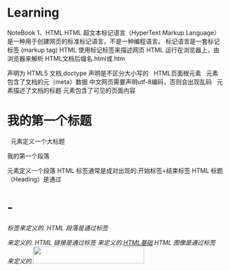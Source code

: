 # Learning
NoteBook
1、HTML
 HTML 超文本标记语言（HyperText Markup Language）是一种用于创建网页的标准标记语言，不是一种编程语言。
 标记语言是一套标记标签 (markup tag)
 HTML 使用标记标签来描述网页
 HTML 运行在浏览器上，由浏览器来解析
 HTML文档后缀名.html或.htm
<!DOCTYPE html>  声明为 HTML5 文档,doctype 声明是不区分大小写的
 <html>   HTML页面根元素
  <head>  元素包含了文档的元（meta）数据
   <meta charset="utf-8">  中文网页需要声明utf-8编码，否则会出现乱码
   <title>HTML测试</title>  元素描述了文档的标题
  </head>
  <body>      元素包含了可见的页面内容
   <h1>我的第一个标题</h1>    元素定义一个大标题
   <p>我的第一个段落</p>   元素定义一个段落
  </body>
 </html>
HTML 标签通常是成对出现的:开始标签+结束标签
HTML 标题（Heading）是通过<h1> - <h6> 标签来定义的.
HTML 段落是通过标签 <p> 来定义的.
HTML 链接是通过标签 <a> 来定义的.<a href="http://www.runoob.com/html/html-basic.html">HTML基础</a>
HTML 图像是通过标签 <img> 来定义的.<img src="/images/logo.png" width="258" height="39" />
